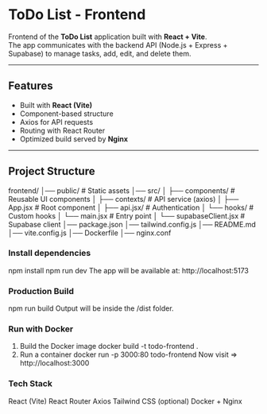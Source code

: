 # ToDo List - Frontend

Frontend of the **ToDo List** application built with **React + Vite**.  
The app communicates with the backend API (Node.js + Express + Supabase) to manage tasks, add, edit, and delete them.

---

## Features
- Built with **React (Vite)**
- Component-based structure
- Axios for API requests
- Routing with React Router
- Optimized build served by **Nginx**

---

## Project Structure
frontend/
│── public/ # Static assets
│── src/
│ ├── components/ # Reusable UI components
│ ├── contexts/ # API service (axios) 
│ ├── App.jsx # Root component
│ ├── api.jsx/ # Authentication
│ └── hooks/ # Custom hooks
│ └── main.jsx # Entry point
│ └── supabaseClient.jsx # Supabase client
│── package.json
│── tailwind.config.js
│── README.md
│── vite.config.js
│── Dockerfile
│── nginx.conf


### Install dependencies
npm install
npm run dev
The app will be available at:
http://localhost:5173

### Production Build
npm run build
Output will be inside the /dist folder.

### Run with Docker
1. Build the Docker image
docker build -t todo-frontend .
2. Run a container
docker run -p 3000:80 todo-frontend
Now visit => http://localhost:3000

### Tech Stack
React (Vite)
React Router
Axios
Tailwind CSS (optional)
Docker + Nginx








